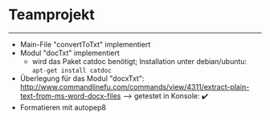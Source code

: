 # Teamprojekt
-------------

- Main-File "convertToTxt" implementiert
- Modul "docTxt" implementiert
  - wird das Paket catdoc benötigt; Installation unter debian/ubuntu:
    ```apt-get install catdoc```
- Überlegung für das Modul "docxTxt":
  http://www.commandlinefu.com/commands/view/4311/extract-plain-text-from-ms-word-docx-files
  --> getestet in Konsole: :heavy_check_mark:
- Formatieren mit autopep8
